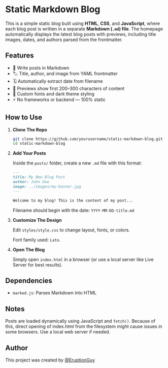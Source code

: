 # Static Markdown Blog

This is a simple static blog built using **HTML**, **CSS**, and **JavaScript**, where each blog post is written in a separate **Markdown (`.md`) file**. The homepage automatically displays the latest blog posts with previews, including title images, dates, and authors parsed from the frontmatter.

## Features

- 📄 Write posts in Markdown
- 🏷️ Title, author, and image from YAML frontmatter
- 🗓️ Automatically extract date from filename
- 📰 Previews show first 200–300 characters of content
- 🎨 Custom fonts and dark theme styling
- ⚡ No frameworks or backend — 100% static

## How to Use

1. **Clone The Repo**

   ```bash
   git clone https://github.com/yourusername/static-markdown-blog.git
   cd static-markdown-blog
   ```

2. **Add Your Posts**
    
    Inside the `posts/` folder, create a new `.md` file with this format:
    
    ```markdown
    ---
    title: My New Blog Post
    author: John Doe
    image: ../images/my-banner.jpg
    ---

    Welcome to my blog! This is the content of my post...
    ```

    Filename should begin with the date: `YYYY-MM-DD-title.md`

3. **Customize The Design**

    Edit `styles/style.css` to change layout, fonts, or colors.
    
    Font family used: `Lato`.

4. **Open The Blog**

    Simply open `index.html` in a browser (or use a local server like Live Server for best results).

## Dependencies

- `marked.js`: Parses Markdown into HTML

## Notes
Posts are loaded dynamically using JavaScript and `fetch()`. Because of this, direct opening of index.html from the filesystem might cause issues in some browsers. Use a local web server if needed.

## Author
This project was created by [@EruptionGuy](https://github.com/EruptionGuy)
